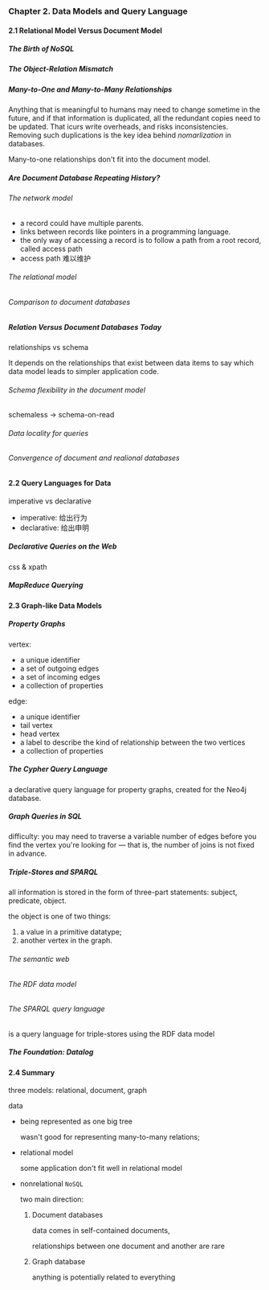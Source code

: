 ### Chapter 2. Data Models and Query Language

#### 2.1 Relational Model Versus Document Model



##### The Birth of NoSQL



##### The Object-Relation Mismatch



##### Many-to-One and Many-to-Many Relationships

Anything that is meaningful to humans may need to change sometime in the future, and if that information is duplicated, all the redundant  copies need to be updated. That icurs write overheads, and risks inconsistencies. Removing such duplications is the key idea behind *nomarlization* in databases.



Many-to-one relationships don't fit into the document model.



##### Are Document Database Repeating History?

###### The network model

- a record could have multiple parents.
- links between records like pointers in a programming language.
- the only way of accessing a record is to follow a path from a root record, called access path
- access path 难以维护



###### The relational model



###### Comparison to document databases



##### Relation Versus Document Databases Today

relationships vs schema

It depends on the relationships that exist between data items to say which data model leads to simpler application code.



###### Schema flexibility in the document model

schemaless -> schema-on-read



###### Data locality for queries



###### Convergence of document and realional databases



#### 2.2 Query Languages for Data

imperative vs declarative

- imperative: 给出行为
- declarative: 给出申明



##### Declarative Queries on the Web

 css & xpath



##### MapReduce Querying



#### 2.3 Graph-like Data Models

##### Property Graphs

vertex:

- a unique identifier
- a set of outgoing edges
- a set of incoming edges
- a collection of properties



edge:

- a unique identifier
- tail vertex
- head vertex
- a label to describe the kind of relationship between the two vertices
- a collection of properties



##### The Cypher Query Language

a declarative query language for property graphs, created for the Neo4j database.



##### Graph Queries in SQL

difficulty: you may need to traverse a variable number of edges before you find the vertex you're looking for — that is, the number of joins is not fixed in advance.



##### Triple-Stores and SPARQL

all information is stored in the form of three-part statements: subject, predicate, object.

the object is one of two things:

1. a value in a primitive datatype;
2. another vertex in the graph.



###### The semantic web



###### The RDF data model



###### The SPARQL query language

is a query language for triple-stores using the RDF data model



##### The Foundation: Datalog



#### 2.4 Summary

three models: relational, document, graph



data

- being represented as one big tree

  wasn't good for representing many-to-many relations;

- relational model

  some application don't fit well in relational model

- nonrelational `NoSQL`

  two main direction:

  1. Document databases

     data comes in self-contained documents,

     relationships between one document and another are rare

  2. Graph database

     anything is potentially related to everything

